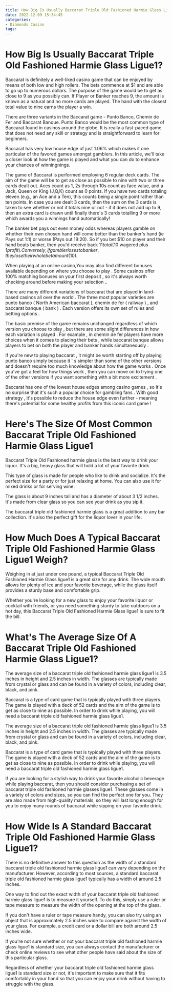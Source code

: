 ```yaml
---
title: How Big Is Usually Baccarat Triple Old Fashioned Harmie Glass Ligue1
date: 2022-12-09 15:34:45
categories:
- Diamonds Casino
tags:
---
```



#  How Big Is Usually Baccarat Triple Old Fashioned Harmie Glass Ligue1?

Baccarat is definitely a well-liked casino game that can be enjoyed by means of both low and high rollers. The bets commence at $1 and are able to go up to numerous dollars. The purpose of the game would be to get as close to 9 as you possibly can. If Player or Banker reaches 9, the amount is known as a natural and no more cards are played. The hand with the closest total value to nine earns the player a win.

There are three variants in the Baccarat game - Punto Banco, Chemin de Fer and Baccarat Banque. Punto Banco would be the most common type of Baccarat found in casinos around the globe. It is really a fast-paced game that does not need any skill or strategy and is straightforward to learn for beginners.

Baccarat has very low house edge of just 1.06% which makes it one particular of the favored games amongst gamblers. In this article, we'll take a closer look at how the game is played and what you can do to enhance your chances of winningnings.

The game of Baccarat is performed employing 6 regular deck cards. The aim of the game will be to get as close as possible to nine with two or three cards dealt out. Aces count as 1, 2s through 10s count as face value, and a Jack, Queen or King (J,Q,K) count as 0 points. If you have two cards totaling eleven (e.g., an Ace and a Ten), this counts being a single point rather than ten points. In case you are dealt 3 cards, then the sum on the 3 cards is taken to see whether or not it totals nine or not - if it does not add up to 9, then an extra card is drawn until finally there's 3 cards totalling 9 or more which awards you a winnings hand automatically! 

The banker bet pays out even money odds whereas players gamble on whether their own chosen hand will come better than the banker's hand (ie Pays out 1:1) or worse (Pays out 19:20). So if you bet $10 on player and their hand beats banker, then you'd receive back $11 total ($10 wagered plus $1 profit). Conversely, if gambler loses to banker, they lose their whole bet amount ($10).

When playing at an online casino,You may also find different bonuses available depending on where you choose to play . Some casinos offer 100% matching bonuses on your first deposit , so it's always worth checking around before making your selection ..


There are many different variations of baccarat that are played in land-based casinos all over the world . The three most popular varieties are punto banco ( North American baccarat ), chemin de fer ( railway ) , and baccarat banque ( bank ) . Each version offers its own set of rules and betting options .


The basic premise of the game remains unchanged regardless of which version you choose to play , but there are some slight differences in how each variation is played . For example , in chemin de fer players have more choices when it comes to placing their bets , while baccarat banque allows players to bet on both the player and banker hands simultaneously . 

If you're new to playing baccarat , it might be worth starting off by playing punto banco simply because it ' s simpler than some of the other versions and doesn't require too much knowledge about how the game works . Once you've got a feel for how things work , then you can move on to trying one of the other versions if you want something with a bit more excitement .

Baccarat has one of the lowest house edges among casino games , so it's no surprise that it's such a popular choice for gambling fans . With good strategy , it's possible to reduce the house edge even further - meaning there's potential for some healthy profits from this iconic card game !

#  Here's The Size Of Most Common Baccarat Triple Old Fashioned Harmie Glass Ligue1

Baccarat Triple Old Fashioned harmie glass is the best way to drink your liquor. It's a big, heavy glass that will hold a lot of your favorite drink.

This type of glass is made for people who like to drink and socialize. It's the perfect size for a party or for just relaxing at home. You can also use it for mixed drinks or for serving wine.

The glass is about 9 inches tall and has a diameter of about 3 1/2 inches. It's made from clear glass so you can see your drink as you sip it.

The baccarat triple old fashioned harmie glass is a great addition to any bar collection. It's also the perfect gift for the liquor lover in your life.

#  How Much Does A Typical Baccarat Triple Old Fashioned Harmie Glass Ligue1 Weigh?

Weighing in at just under one pound, a typical Baccarat Triple Old Fashioned Harmie Glass ligue1 is a great size for any drink. The wide mouth allows for plenty of ice and your favorite beverage, while the glass itself provides a sturdy base and comfortable grip.

Whether you're looking for a new glass to enjoy your favorite liquor or cocktail with friends, or you need something sturdy to take outdoors on a hot day, this Baccarat Triple Old Fashioned Harmie Glass ligue1 is sure to fit the bill.

#  What's The Average Size Of A Baccarat Triple Old Fashioned Harmie Glass Ligue1?

The average size of a baccarat triple old fashioned harmie glass ligue1 is 3.5 inches in height and 2.5 inches in width. The glasses are typically made from crystal or glass and can be found in a variety of colors, including clear, black, and pink.

Baccarat is a type of card game that is typically played with three players. The game is played with a deck of 52 cards and the aim of the game is to get as close to nine as possible. In order to drink while playing, you will need a baccarat triple old fashioned harmie glass ligue1.

The average size of a baccarat triple old fashioned harmie glass ligue1 is 3.5 inches in height and 2.5 inches in width. The glasses are typically made from crystal or glass and can be found in a variety of colors, including clear, black, and pink.

Baccarat is a type of card game that is typically played with three players. The game is played with a deck of 52 cards and the aim of the game is to get as close to nine as possible. In order to drink while playing, you will need a baccarat triple old fashioned harmie glass ligue1.

If you are looking for a stylish way to drink your favorite alcoholic beverage while playing baccarat, then you should consider purchasing a set of baccarat triple old fashioned harmie glasses ligue1. These glasses come in a variety of colors and sizes, so you can find the perfect one for you. They are also made from high-quality materials, so they will last long enough for you to enjoy many rounds of baccarat while sipping on your favorite drink.

#  How Wide Is A Standard Baccarat Triple Old Fashioned Harmie Glass Ligue1?

There is no definitive answer to this question as the width of a standard baccarat triple old fashioned harmie glass ligue1 can vary depending on the manufacturer. However, according to most sources, a standard baccarat triple old fashioned harmie glass ligue1 typically has a width of around 2.5 inches.

One way to find out the exact width of your baccarat triple old fashioned harmie glass ligue1 is to measure it yourself. To do this, simply use a ruler or tape measure to measure the width of the opening at the top of the glass.

If you don't have a ruler or tape measure handy, you can also try using an object that is approximately 2.5 inches wide to compare against the width of your glass. For example, a credit card or a dollar bill are both around 2.5 inches wide.

If you're not sure whether or not your baccarat triple old fashioned harmie glass ligue1 is standard size, you can always contact the manufacturer or check online reviews to see what other people have said about the size of this particular glass.

Regardless of whether your baccarat triple old fashioned harmie glass ligue1 is standard size or not, it's important to make sure that it fits comfortably in your hand so that you can enjoy your drink without having to struggle with the glass.